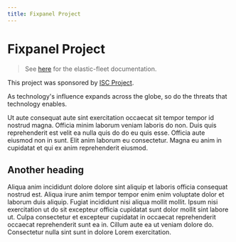```yaml
---
title: Fixpanel Project
---
```


# Fixpanel Project

> See [here](contents.md) for the elastic-fleet documentation.

This project was sponsored by [ISC Project](https://www.iscproject.org/).

As technology's influence expands across the globe, so do the threats that technology enables.

Ut aute consequat aute sint exercitation occaecat sit tempor tempor id nostrud magna. Officia minim laborum veniam laboris do non. Duis quis reprehenderit est velit ea nulla quis do do eu quis esse. Officia aute eiusmod non in sunt. Elit anim laborum eu consectetur. Magna eu anim in cupidatat et qui ex anim reprehenderit eiusmod.

## Another heading

Aliqua anim incididunt dolore dolore sint aliquip et laboris officia consequat nostrud est. Aliqua irure anim tempor tempor enim enim voluptate dolor et laborum duis aliquip. Fugiat incididunt nisi aliqua mollit mollit. Ipsum nisi exercitation ut do sit excepteur officia cupidatat sunt dolor mollit sint labore ut. Culpa consectetur et excepteur cupidatat in occaecat reprehenderit occaecat reprehenderit sunt ea in. Cillum aute ea ut veniam dolore do. Consectetur nulla sint sunt in dolore Lorem exercitation.

